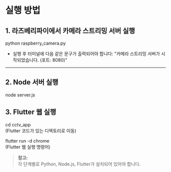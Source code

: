 # 실행 방법

## 1. 라즈베리파이에서 카메라 스트리밍 서버 실행

 python raspberry_camera.py
 
- 실행 후 터미널에 다음 같은 문구가 출력되어야 합니다: "카메라 스트리밍 서버가 시작되었습니다. (포트: 8080)"
---

## 2. Node 서버 실행

node server.js
## 3. Flutter 웹 실행
cd cctv_app <br>(Flutter 코드가 있는 디렉토리로 이동)

flutter run -d chrome
<br>(Flutter 웹 실행 명령어)

> **참고:**  
> 각 단계별로 Python, Node.js, Flutter가 설치되어 있어야 합니다.  

